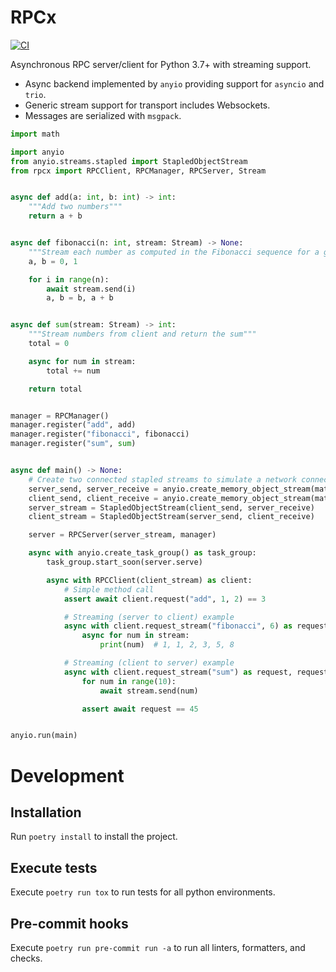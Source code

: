 # RPCx

[![CI](https://github.com/uSpike/rpcx/actions/workflows/main.yml/badge.svg)](https://github.com/uSpike/rpcx/actions/workflows/main.yml)

Asynchronous RPC server/client for Python 3.7+ with streaming support.

- Async backend implemented by `anyio` providing support for `asyncio` and `trio`.
- Generic stream support for transport includes Websockets.
- Messages are serialized with `msgpack`.

```python
import math

import anyio
from anyio.streams.stapled import StapledObjectStream
from rpcx import RPCClient, RPCManager, RPCServer, Stream


async def add(a: int, b: int) -> int:
    """Add two numbers"""
    return a + b


async def fibonacci(n: int, stream: Stream) -> None:
    """Stream each number as computed in the Fibonacci sequence for a given starting number"""
    a, b = 0, 1

    for i in range(n):
        await stream.send(i)
        a, b = b, a + b


async def sum(stream: Stream) -> int:
    """Stream numbers from client and return the sum"""
    total = 0

    async for num in stream:
        total += num

    return total


manager = RPCManager()
manager.register("add", add)
manager.register("fibonacci", fibonacci)
manager.register("sum", sum)


async def main() -> None:
    # Create two connected stapled streams to simulate a network connection
    server_send, server_receive = anyio.create_memory_object_stream(math.inf, item_type=bytes)
    client_send, client_receive = anyio.create_memory_object_stream(math.inf, item_type=bytes)
    server_stream = StapledObjectStream(client_send, server_receive)
    client_stream = StapledObjectStream(server_send, client_receive)

    server = RPCServer(server_stream, manager)

    async with anyio.create_task_group() as task_group:
        task_group.start_soon(server.serve)

        async with RPCClient(client_stream) as client:
            # Simple method call
            assert await client.request("add", 1, 2) == 3

            # Streaming (server to client) example
            async with client.request_stream("fibonacci", 6) as request, request.stream as stream:
                async for num in stream:
                    print(num)  # 1, 1, 2, 3, 5, 8

            # Streaming (client to server) example
            async with client.request_stream("sum") as request, request.stream as stream:
                for num in range(10):
                    await stream.send(num)

                assert await request == 45


anyio.run(main)
```

# Development

## Installation

Run `poetry install` to install the project.

## Execute tests

Execute `poetry run tox` to run tests for all python environments.

## Pre-commit hooks

Execute `poetry run pre-commit run -a` to run all linters, formatters, and checks.
